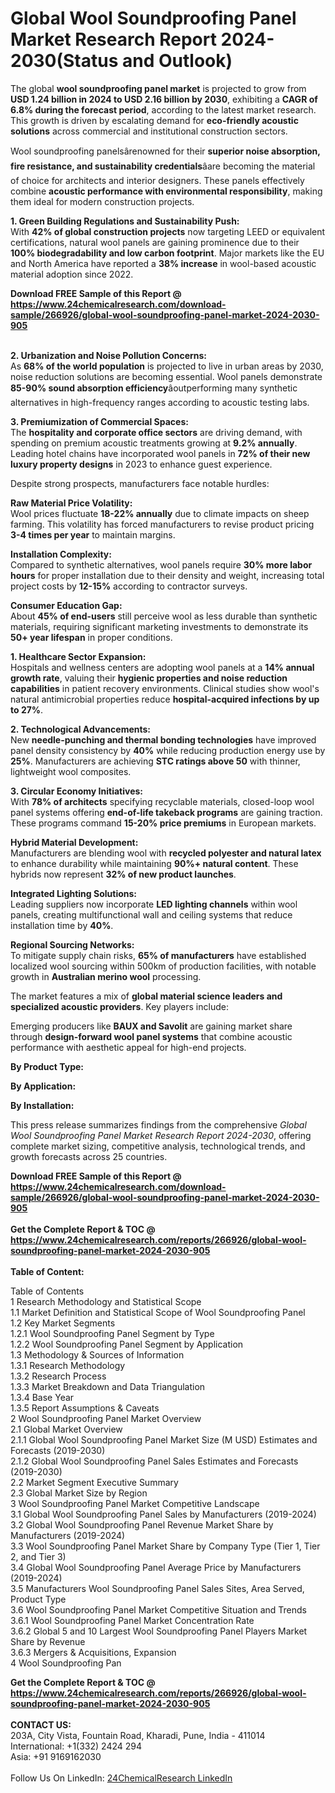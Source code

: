 <h1>Global Wool Soundproofing Panel Market Research Report 2024-2030(Status and Outlook)</h1><p>The global <strong>wool soundproofing panel market</strong> is projected to grow from <strong>USD 1.24 billion in 2024 to USD 2.16 billion by 2030</strong>, exhibiting a <strong>CAGR of 6.8% during the forecast period</strong>, according to the latest market research. This growth is driven by escalating demand for <strong>eco-friendly acoustic solutions</strong> across commercial and institutional construction sectors.</p><p>Wool soundproofing panelsârenowned for their <strong>superior noise absorption, fire resistance, and sustainability credentials</strong>âare becoming the material of choice for architects and interior designers. These panels effectively combine <strong>acoustic performance with environmental responsibility</strong>, making them ideal for modern construction projects.</p><p><strong>1. Green Building Regulations and Sustainability Push:</strong><br>
With <strong>42% of global construction projects</strong> now targeting LEED or equivalent certifications, natural wool panels are gaining prominence due to their <strong>100% biodegradability and low carbon footprint</strong>. Major markets like the EU and North America have reported a <strong>38% increase</strong> in wool-based acoustic material adoption since 2022.</p><div><b>Download FREE Sample of this Report @ 
            <a href="https://www.24chemicalresearch.com/download-sample/266926/global-wool-soundproofing-panel-market-2024-2030-905">
            https://www.24chemicalresearch.com/download-sample/266926/global-wool-soundproofing-panel-market-2024-2030-905</a></b></div><br><p><strong>2. Urbanization and Noise Pollution Concerns:</strong><br>
As <strong>68% of the world population</strong> is projected to live in urban areas by 2030, noise reduction solutions are becoming essential. Wool panels demonstrate <strong>85-90% sound absorption efficiency</strong>âoutperforming many synthetic alternatives in high-frequency ranges according to acoustic testing labs.</p><p><strong>3. Premiumization of Commercial Spaces:</strong><br>
The <strong>hospitality and corporate office sectors</strong> are driving demand, with spending on premium acoustic treatments growing at <strong>9.2% annually</strong>. Leading hotel chains have incorporated wool panels in <strong>72% of their new luxury property designs</strong> in 2023 to enhance guest experience.</p><p>Despite strong prospects, manufacturers face notable hurdles:</p><p><strong>Raw Material Price Volatility:</strong><br>
Wool prices fluctuate <strong>18-22% annually</strong> due to climate impacts on sheep farming. This volatility has forced manufacturers to revise product pricing <strong>3-4 times per year</strong> to maintain margins.</p><p><strong>Installation Complexity:</strong><br>
Compared to synthetic alternatives, wool panels require <strong>30% more labor hours</strong> for proper installation due to their density and weight, increasing total project costs by <strong>12-15%</strong> according to contractor surveys.</p><p><strong>Consumer Education Gap:</strong><br>
About <strong>45% of end-users</strong> still perceive wool as less durable than synthetic materials, requiring significant marketing investments to demonstrate its <strong>50+ year lifespan</strong> in proper conditions.</p><p><strong>1. Healthcare Sector Expansion:</strong><br>
Hospitals and wellness centers are adopting wool panels at a <strong>14% annual growth rate</strong>, valuing their <strong>hygienic properties and noise reduction capabilities</strong> in patient recovery environments. Clinical studies show wool's natural antimicrobial properties reduce <strong>hospital-acquired infections by up to 27%</strong>.</p><p><strong>2. Technological Advancements:</strong><br>
New <strong>needle-punching and thermal bonding technologies</strong> have improved panel density consistency by <strong>40%</strong> while reducing production energy use by <strong>25%</strong>. Manufacturers are achieving <strong>STC ratings above 50</strong> with thinner, lightweight wool composites.</p><p><strong>3. Circular Economy Initiatives:</strong><br>
With <strong>78% of architects</strong> specifying recyclable materials, closed-loop wool panel systems offering <strong>end-of-life takeback programs</strong> are gaining traction. These programs command <strong>15-20% price premiums</strong> in European markets.</p><p><strong>Hybrid Material Development:</strong><br>
Manufacturers are blending wool with <strong>recycled polyester and natural latex</strong> to enhance durability while maintaining <strong>90%+ natural content</strong>. These hybrids now represent <strong>32% of new product launches</strong>.</p><p><strong>Integrated Lighting Solutions:</strong><br>
Leading suppliers now incorporate <strong>LED lighting channels</strong> within wool panels, creating multifunctional wall and ceiling systems that reduce installation time by <strong>40%</strong>.</p><p><strong>Regional Sourcing Networks:</strong><br>
To mitigate supply chain risks, <strong>65% of manufacturers</strong> have established localized wool sourcing within 500km of production facilities, with notable growth in <strong>Australian merino wool</strong> processing.</p><p>The market features a mix of <strong>global material science leaders and specialized acoustic providers</strong>. Key players include:</p><p>Emerging producers like <strong>BAUX and Savolit</strong> are gaining market share through <strong>design-forward wool panel systems</strong> that combine acoustic performance with aesthetic appeal for high-end projects.</p><p><strong>By Product Type:</strong></p><p><strong>By Application:</strong></p><p><strong>By Installation:</strong></p><p>This press release summarizes findings from the comprehensive <em>Global Wool Soundproofing Panel Market Research Report 2024-2030</em>, offering complete market sizing, competitive analysis, technological trends, and growth forecasts across 25 countries.</p><div><b>Download FREE Sample of this Report @ 
            <a href="https://www.24chemicalresearch.com/download-sample/266926/global-wool-soundproofing-panel-market-2024-2030-905">
            https://www.24chemicalresearch.com/download-sample/266926/global-wool-soundproofing-panel-market-2024-2030-905</a></b></div><br><div><b>Get the Complete Report & TOC @ 
            <a href="https://www.24chemicalresearch.com/reports/266926/global-wool-soundproofing-panel-market-2024-2030-905">
            https://www.24chemicalresearch.com/reports/266926/global-wool-soundproofing-panel-market-2024-2030-905</a></b></div><br>
            <b>Table of Content:</b><p>Table of Contents<br />
1 Research Methodology and Statistical Scope<br />
1.1 Market Definition and Statistical Scope of Wool Soundproofing Panel<br />
1.2 Key Market Segments<br />
1.2.1 Wool Soundproofing Panel Segment by Type<br />
1.2.2 Wool Soundproofing Panel Segment by Application<br />
1.3 Methodology & Sources of Information<br />
1.3.1 Research Methodology<br />
1.3.2 Research Process<br />
1.3.3 Market Breakdown and Data Triangulation<br />
1.3.4 Base Year<br />
1.3.5 Report Assumptions & Caveats<br />
2 Wool Soundproofing Panel Market Overview<br />
2.1 Global Market Overview<br />
2.1.1 Global Wool Soundproofing Panel Market Size (M USD) Estimates and Forecasts (2019-2030)<br />
2.1.2 Global Wool Soundproofing Panel Sales Estimates and Forecasts (2019-2030)<br />
2.2 Market Segment Executive Summary<br />
2.3 Global Market Size by Region<br />
3 Wool Soundproofing Panel Market Competitive Landscape<br />
3.1 Global Wool Soundproofing Panel Sales by Manufacturers (2019-2024)<br />
3.2 Global Wool Soundproofing Panel Revenue Market Share by Manufacturers (2019-2024)<br />
3.3 Wool Soundproofing Panel Market Share by Company Type (Tier 1, Tier 2, and Tier 3)<br />
3.4 Global Wool Soundproofing Panel Average Price by Manufacturers (2019-2024)<br />
3.5 Manufacturers Wool Soundproofing Panel Sales Sites, Area Served, Product Type<br />
3.6 Wool Soundproofing Panel Market Competitive Situation and Trends<br />
3.6.1 Wool Soundproofing Panel Market Concentration Rate<br />
3.6.2 Global 5 and 10 Largest Wool Soundproofing Panel Players Market Share by Revenue<br />
3.6.3 Mergers & Acquisitions, Expansion<br />
4 Wool Soundproofing Pan</p><div><b>Get the Complete Report & TOC @ 
            <a href="https://www.24chemicalresearch.com/reports/266926/global-wool-soundproofing-panel-market-2024-2030-905">
            https://www.24chemicalresearch.com/reports/266926/global-wool-soundproofing-panel-market-2024-2030-905</a></b></div><br><b>CONTACT US:</b><br>
            203A, City Vista, Fountain Road, Kharadi, Pune, India - 411014<br>
            International: +1(332) 2424 294<br>
            Asia: +91 9169162030 <br><br>
            Follow Us On LinkedIn: <a href="https://www.linkedin.com/company/24chemicalresearch/">24ChemicalResearch LinkedIn</a>